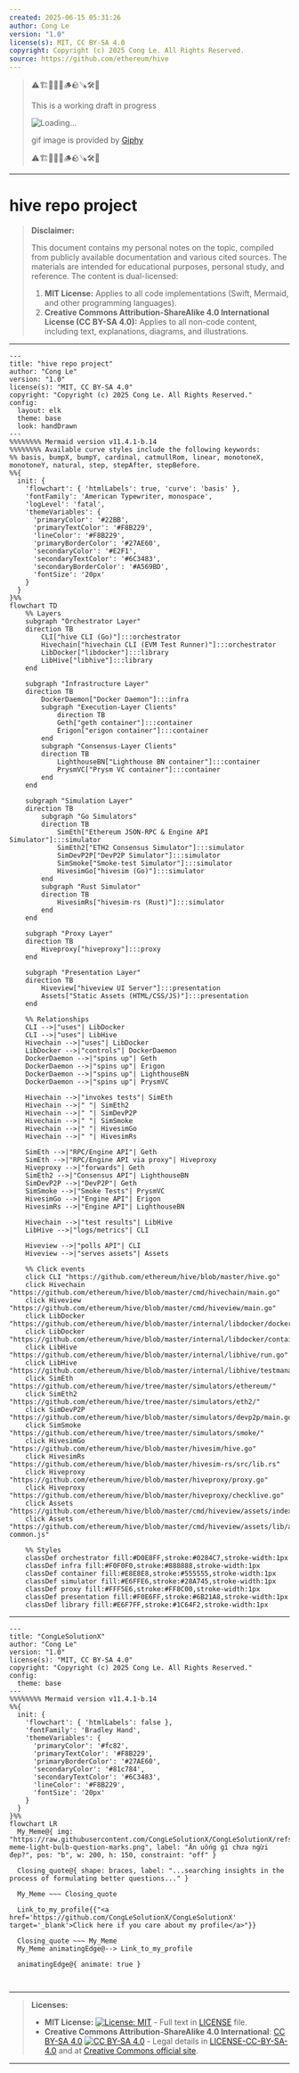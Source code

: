 ```yaml
---
created: 2025-06-15 05:31:26
author: Cong Le
version: "1.0"
license(s): MIT, CC BY-SA 4.0
copyright: Copyright (c) 2025 Cong Le. All Rights Reserved.
source: https://github.com/ethereum/hive
---
```



> ⚠️🏗️🚧🦺🧱🪵🪨🪚🛠️👷
> 
> This is a working draft in progress
> 
> ![Loading...](https://media1.giphy.com/media/v1.Y2lkPTc5MGI3NjExanZydm52NDcyNWIwMWtneG9uOWk4aGpseXQ1bHR4b3c1N2x3MnB6bSZlcD12MV9pbnRlcm5hbF9naWZfYnlfaWQmY3Q9Zw/m3XqQ8QhuIUuQau7n5/giphy.gif)
>
> gif image is provided by [Giphy](https://giphy.com)
> 
> ⚠️🏗️🚧🦺🧱🪵🪨🪚🛠️👷


----



# hive repo project
> **Disclaimer:**
>
> This document contains my personal notes on the topic,
> compiled from publicly available documentation and various cited sources.
> The materials are intended for educational purposes, personal study, and reference.
> The content is dual-licensed:
> 1. **MIT License:** Applies to all code implementations (Swift, Mermaid, and other programming languages).
> 2. **Creative Commons Attribution-ShareAlike 4.0 International License (CC BY-SA 4.0):** Applies to all non-code content, including text, explanations, diagrams, and illustrations.
---

```mermaid
---
title: "hive repo project"
author: "Cong Le"
version: "1.0"
license(s): "MIT, CC BY-SA 4.0"
copyright: "Copyright (c) 2025 Cong Le. All Rights Reserved."
config:
  layout: elk
  theme: base
  look: handDrawn
---
%%%%%%%% Mermaid version v11.4.1-b.14
%%%%%%%% Available curve styles include the following keywords:
%% basis, bumpX, bumpY, cardinal, catmullRom, linear, monotoneX, monotoneY, natural, step, stepAfter, stepBefore.
%%{
  init: {
    'flowchart': { 'htmlLabels': true, 'curve': 'basis' },
    'fontFamily': 'American Typewriter, monospace',
    'logLevel': 'fatal',
    'themeVariables': {
      'primaryColor': '#22BB',
      'primaryTextColor': '#F8B229',
      'lineColor': '#F8B229',
      'primaryBorderColor': '#27AE60',
      'secondaryColor': '#E2F1',
      'secondaryTextColor': '#6C3483',
      'secondaryBorderColor': '#A569BD',
      'fontSize': '20px'
    }
  }
}%%
flowchart TD
    %% Layers
    subgraph "Orchestrator Layer"
    direction TB
        CLI["hive CLI (Go)"]:::orchestrator
        Hivechain["hivechain CLI (EVM Test Runner)"]:::orchestrator
        LibDocker["libdocker"]:::library
        LibHive["libhive"]:::library
    end

    subgraph "Infrastructure Layer"
    direction TB
        DockerDaemon["Docker Daemon"]:::infra
        subgraph "Execution-Layer Clients"
            direction TB
            Geth["geth container"]:::container
            Erigon["erigon container"]:::container
        end
        subgraph "Consensus-Layer Clients"
        direction TB
            LighthouseBN["Lighthouse BN container"]:::container
            PrysmVC["Prysm VC container"]:::container
        end
    end

    subgraph "Simulation Layer"
    direction TB
        subgraph "Go Simulators"
        direction TB
            SimEth["Ethereum JSON-RPC & Engine API Simulator"]:::simulator
            SimEth2["ETH2 Consensus Simulator"]:::simulator
            SimDevP2P["DevP2P Simulator"]:::simulator
            SimSmoke["Smoke-test Simulator"]:::simulator
            HivesimGo["hivesim (Go)"]:::simulator
        end
        subgraph "Rust Simulator"
        direction TB
            HivesimRs["hivesim-rs (Rust)"]:::simulator
        end
    end

    subgraph "Proxy Layer"
    direction TB
        Hiveproxy["hiveproxy"]:::proxy
    end

    subgraph "Presentation Layer"
    direction TB
        Hiveview["hiveview UI Server"]:::presentation
        Assets["Static Assets (HTML/CSS/JS)"]:::presentation
    end

    %% Relationships
    CLI -->|"uses"| LibDocker
    CLI -->|"uses"| LibHive
    Hivechain -->|"uses"| LibDocker
    LibDocker -->|"controls"| DockerDaemon
    DockerDaemon -->|"spins up"| Geth
    DockerDaemon -->|"spins up"| Erigon
    DockerDaemon -->|"spins up"| LighthouseBN
    DockerDaemon -->|"spins up"| PrysmVC

    Hivechain -->|"invokes tests"| SimEth
    Hivechain -->|" "| SimEth2
    Hivechain -->|" "| SimDevP2P
    Hivechain -->|" "| SimSmoke
    Hivechain -->|" "| HivesimGo
    Hivechain -->|" "| HivesimRs

    SimEth -->|"RPC/Engine API"| Geth
    SimEth -->|"RPC/Engine API via proxy"| Hiveproxy
    Hiveproxy -->|"forwards"| Geth
    SimEth2 -->|"Consensus API"| LighthouseBN
    SimDevP2P -->|"DevP2P"| Geth
    SimSmoke -->|"Smoke Tests"| PrysmVC
    HivesimGo -->|"Engine API"| Erigon
    HivesimRs -->|"Engine API"| LighthouseBN

    Hivechain -->|"test results"| LibHive
    LibHive -->|"logs/metrics"| CLI

    Hiveview -->|"polls API"| CLI
    Hiveview -->|"serves assets"| Assets

    %% Click events
    click CLI "https://github.com/ethereum/hive/blob/master/hive.go"
    click Hivechain "https://github.com/ethereum/hive/blob/master/cmd/hivechain/main.go"
    click Hiveview "https://github.com/ethereum/hive/blob/master/cmd/hiveview/main.go"
    click LibDocker "https://github.com/ethereum/hive/blob/master/internal/libdocker/docker.go"
    click LibDocker "https://github.com/ethereum/hive/blob/master/internal/libdocker/container.go"
    click LibHive "https://github.com/ethereum/hive/blob/master/internal/libhive/run.go"
    click LibHive "https://github.com/ethereum/hive/blob/master/internal/libhive/testmanager.go"
    click SimEth "https://github.com/ethereum/hive/tree/master/simulators/ethereum/"
    click SimEth2 "https://github.com/ethereum/hive/tree/master/simulators/eth2/"
    click SimDevP2P "https://github.com/ethereum/hive/blob/master/simulators/devp2p/main.go"
    click SimSmoke "https://github.com/ethereum/hive/tree/master/simulators/smoke/"
    click HivesimGo "https://github.com/ethereum/hive/blob/master/hivesim/hive.go"
    click HivesimRs "https://github.com/ethereum/hive/blob/master/hivesim-rs/src/lib.rs"
    click Hiveproxy "https://github.com/ethereum/hive/blob/master/hiveproxy/proxy.go"
    click Hiveproxy "https://github.com/ethereum/hive/blob/master/hiveproxy/checklive.go"
    click Assets "https://github.com/ethereum/hive/blob/master/cmd/hiveview/assets/index.html"
    click Assets "https://github.com/ethereum/hive/blob/master/cmd/hiveview/assets/lib/app-common.js"

    %% Styles
    classDef orchestrator fill:#D0E8FF,stroke:#0284C7,stroke-width:1px
    classDef infra fill:#F0F0F0,stroke:#888888,stroke-width:1px
    classDef container fill:#E8E8E8,stroke:#555555,stroke-width:1px
    classDef simulator fill:#E6FFE6,stroke:#28A745,stroke-width:1px
    classDef proxy fill:#FFF5E6,stroke:#FF8C00,stroke-width:1px
    classDef presentation fill:#F0E6FF,stroke:#6B21A8,stroke-width:1px
    classDef library fill:#E6F7FF,stroke:#1C64F2,stroke-width:1px

```

-----



<!-- 
```mermaid
%% Current Mermaid version
info
```  -->


```mermaid
---
title: "CongLeSolutionX"
author: "Cong Le"
version: "1.0"
license(s): "MIT, CC BY-SA 4.0"
copyright: "Copyright (c) 2025 Cong Le. All Rights Reserved."
config:
  theme: base
---
%%%%%%%% Mermaid version v11.4.1-b.14
%%{
  init: {
    'flowchart': { 'htmlLabels': false },
    'fontFamily': 'Bradley Hand',
    'themeVariables': {
      'primaryColor': '#fc82',
      'primaryTextColor': '#F8B229',
      'primaryBorderColor': '#27AE60',
      'secondaryColor': '#81c784',
      'secondaryTextColor': '#6C3483',
      'lineColor': '#F8B229',
      'fontSize': '20px'
    }
  }
}%%
flowchart LR
  My_Meme@{ img: "https://raw.githubusercontent.com/CongLeSolutionX/CongLeSolutionX/refs/heads/main/assets/images/My-meme-light-bulb-question-marks.png", label: "Ăn uống gì chưa ngừi đẹp?", pos: "b", w: 200, h: 150, constraint: "off" }

  Closing_quote@{ shape: braces, label: "...searching insights in the process of formulating better questions..." }
    
  My_Meme ~~~ Closing_quote
    
  Link_to_my_profile{{"<a href='https://github.com/CongLeSolutionX/CongLeSolutionX' target='_blank'>Click here if you care about my profile</a>"}}

  Closing_quote ~~~ My_Meme
  My_Meme animatingEdge@--> Link_to_my_profile
  
  animatingEdge@{ animate: true }



```

---
>**Licenses:**
>
>- **MIT License:**  [![License: MIT](https://img.shields.io/badge/License-MIT-yellow.svg)](LICENSE) - Full text in [LICENSE](LICENSE) file.
>- **Creative Commons Attribution-ShareAlike 4.0 International**: [CC BY-SA 4.0](https://creativecommons.org/licenses/by-sa/4.0/) [![CC BY-SA 4.0](https://licensebuttons.net/l/by-sa/4.0/88x31.png)](https://creativecommons.org/licenses/by-sa/4.0/) - Legal details in [LICENSE-CC-BY-SA-4.0](THE_PAST/LICENSE-CC-BY-SA-4.0) and at [Creative Commons official site](https://creativecommons.org/licenses/by-sa/4.0/).
>
---